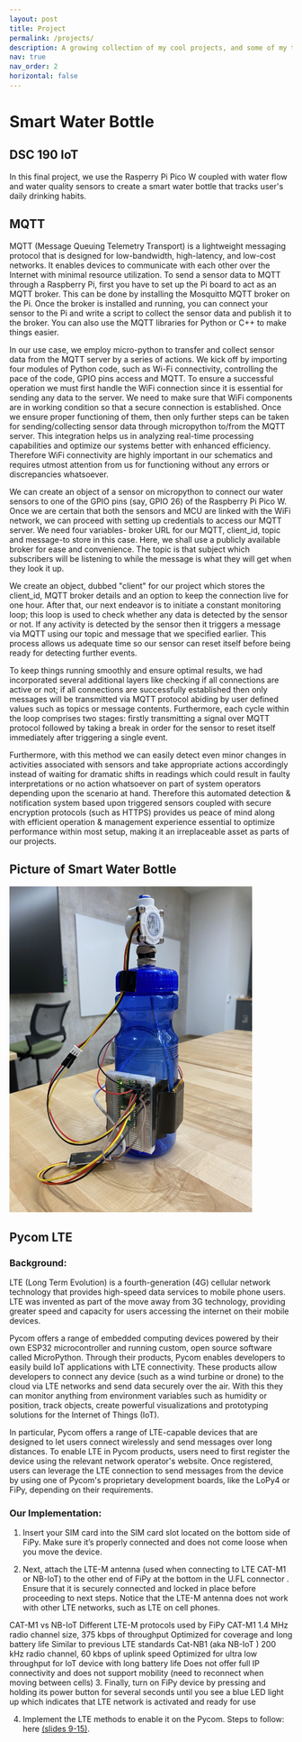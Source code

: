 ```yaml
---
layout: post
title: Project
permalink: /projects/
description: A growing collection of my cool projects, and some of my travel blog.
nav: true
nav_order: 2
horizontal: false
---
```


# Smart Water Bottle
## DSC 190 IoT 

In this final project, we use the Rasperry Pi Pico W coupled with water flow and water quality sensors to create a smart water bottle that tracks user's daily drinking habits. 

## MQTT

MQTT (Message Queuing Telemetry Transport) is a lightweight messaging protocol that is designed for low-bandwidth, high-latency, and low-cost networks. It enables devices to communicate with each other over the Internet with minimal resource utilization. To send a sensor data to MQTT through a Raspberry Pi, first you have to set up the Pi board to act as an MQTT broker. This can be done by installing the Mosquitto MQTT broker on the Pi. Once the broker is installed and running, you can connect your sensor to the Pi and write a script to collect the sensor data and publish it to the broker. You can also use the MQTT libraries for Python or C++ to make things easier.

In our use case, we employ micro-python to transfer and collect sensor data from the MQTT server by a series of actions. We kick off by importing four modules of Python code, such as Wi-Fi connectivity, controlling the pace of the code, GPIO pins access and MQTT. To ensure a successful operation we must first handle the WiFi connection since it is essential for sending any data to the server. We need to make sure that WiFi components are in working condition so that a secure connection is established. Once we ensure proper functioning of them, then only further steps can be taken for sending/collecting sensor data through micropython to/from the MQTT server. This integration helps us in analyzing real-time processing capabilities and optimize our systems better with enhanced efficiency. Therefore WiFi connectivity are highly important in our schematics and requires utmost attention from us for functioning without any errors or discrepancies whatsoever. 

We can create an object of a sensor on micropython to connect our water sensors to one of the GPIO pins (say, GPIO 26) of the Raspberry Pi Pico W. Once we are certain that both the sensors and MCU are linked with the WiFi network, we can proceed with setting up credentials to access our MQTT server. We need four variables- broker URL for our MQTT, client_id, topic and message-to store in this case. Here, we shall use a publicly available broker for ease and convenience. The topic is that subject which subscribers will be listening to while the message is what they will get when they look it up. 

We create an object, dubbed "client" for our project which stores the client_id, MQTT broker details and an option to keep the connection live for one hour. After that, our next endeavor is to initiate a constant monitoring loop; this loop is used to check whether any data is detected by the sensor or not. If any activity is detected by the sensor then it triggers a message via MQTT using our topic and message that we specified earlier. This process allows us adequate time so our sensor can reset itself before being ready for detecting further events. 

To keep things running smoothly and ensure optimal results, we had incorporated several additional layers like checking if all connections are active or not; if all connections are successfully established then only messages will be transmitted via MQTT protocol abiding by user defined values such as topics or message contents. Furthermore, each cycle within the loop comprises two stages: firstly transmitting a signal over MQTT protocol followed by taking a break in order for the sensor to reset itself immediately after triggering a single event.

Furthermore, with this method we can easily detect even minor changes in activities associated with sensors and take appropriate actions accordingly instead of waiting for dramatic shifts in readings which could result in faulty interpretations or no action whatsoever on part of system operators depending upon the scenario at hand. Therefore this automated detection & notification system based upon triggered sensors coupled with secure encryption protocols (such as HTTPS) provides us peace of mind along with efficient operation & management experience essential to optimize performance within most setup, making it an irreplaceable asset as parts of our projects. 

## Picture of Smart Water Bottle

<img src="../assets/img/prototype.png">


## Pycom LTE

### Background:

LTE (Long Term Evolution) is a fourth-generation (4G) cellular network technology that provides high-speed data services to mobile phone users. LTE was invented as part of the move away from 3G technology, providing greater speed and capacity for users accessing the internet on their mobile devices.

Pycom offers a range of embedded computing devices powered by their own ESP32 microcontroller and running custom, open source software called MicroPython. Through their products, Pycom enables developers to easily build IoT applications with LTE connectivity. These products allow developers to connect any device (such as a wind turbine or drone) to the cloud via LTE networks and send data securely over the air. With this they can monitor anything from environment variables such as humidity or position, track objects, create powerful visualizations and prototyping solutions for the Internet of Things (IoT).

In particular, Pycom offers a range of LTE-capable devices that are designed to let users connect wirelessly and send messages over long distances. To enable LTE in Pycom products, users need to first register the device using the relevant network operator's website. Once registered, users can leverage the LTE connection to send messages from the device by using one of Pycom's proprietary development boards, like the LoPy4 or FiPy, depending on their requirements.

### Our Implementation:

1. Insert your SIM card into the SIM card slot located on the bottom side of FiPy. Make sure it’s properly connected and does not come loose when you move the device. 

2. Next, attach the LTE-M antenna (used when connecting to LTE CAT-M1 or NB-IoT) to the other end of FiPy at the bottom in the U.FL connector . Ensure that it is securely connected and locked in place before proceeding to next steps. Notice that the LTE-M antenna does not work with other LTE networks, such as LTE on cell phones.

CAT-M1 vs NB-IoT
Different LTE-M protocols used by FiPy 
CAT-M1
1.4 MHz radio channel size, 375 kbps of throughput
Optimized for coverage and long battery life
Similar to previous LTE standards 
Cat-NB1 (aka NB-IoT )
200 kHz radio channel, 60 kbps of uplink speed 
Optimized for ultra low throughput for IoT device with long battery life
Does not offer full IP connectivity and does not support mobility (need to reconnect when moving between cells)
3. Finally, turn on FiPy device by pressing and holding its power button for several seconds until you see a blue LED light up which indicates that LTE network is activated and ready for use

4. Implement the LTE methods to enable it on the Pycom.
Steps to follow: here [(slides 9-15)](https://docs.google.com/presentation/d/10gzVLQbk_b3Nay7XzUyRV_ZYU6ob8V_aqPtX9S_Hun0/edit#slide=id.g167b3beab9e_0_0).


